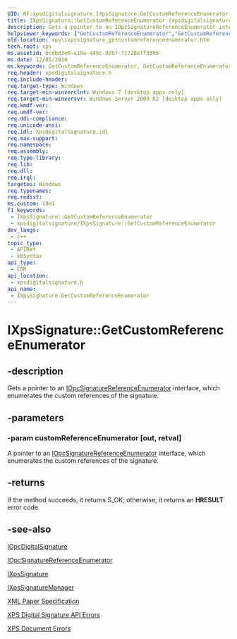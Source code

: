 ```yaml
---
UID: NF:xpsdigitalsignature.IXpsSignature.GetCustomReferenceEnumerator
title: IXpsSignature::GetCustomReferenceEnumerator (xpsdigitalsignature.h)
description: Gets a pointer to an IOpcSignatureReferenceEnumerator interface, which enumerates the custom references of the signature.
helpviewer_keywords: ["GetCustomReferenceEnumerator","GetCustomReferenceEnumerator method [XPS Documents and Packaging]","GetCustomReferenceEnumerator method [XPS Documents and Packaging]","IXpsSignature interface","IXpsSignature interface [XPS Documents and Packaging]","GetCustomReferenceEnumerator method","IXpsSignature.GetCustomReferenceEnumerator","IXpsSignature::GetCustomReferenceEnumerator","xps.ixpssignature_getcustomreferenceenumerator","xpsdigitalsignature/IXpsSignature::GetCustomReferenceEnumerator"]
old-location: xps\ixpssignature_getcustomreferenceenumerator.htm
tech.root: xps
ms.assetid: bcdbd3e0-a19a-448c-92b7-71720eff3386
ms.date: 12/05/2018
ms.keywords: GetCustomReferenceEnumerator, GetCustomReferenceEnumerator method [XPS Documents and Packaging], GetCustomReferenceEnumerator method [XPS Documents and Packaging],IXpsSignature interface, IXpsSignature interface [XPS Documents and Packaging],GetCustomReferenceEnumerator method, IXpsSignature.GetCustomReferenceEnumerator, IXpsSignature::GetCustomReferenceEnumerator, xps.ixpssignature_getcustomreferenceenumerator, xpsdigitalsignature/IXpsSignature::GetCustomReferenceEnumerator
req.header: xpsdigitalsignature.h
req.include-header: 
req.target-type: Windows
req.target-min-winverclnt: Windows 7 [desktop apps only]
req.target-min-winversvr: Windows Server 2008 R2 [desktop apps only]
req.kmdf-ver: 
req.umdf-ver: 
req.ddi-compliance: 
req.unicode-ansi: 
req.idl: XpsDigitalSignature.idl
req.max-support: 
req.namespace: 
req.assembly: 
req.type-library: 
req.lib: 
req.dll: 
req.irql: 
targetos: Windows
req.typenames: 
req.redist: 
ms.custom: 19H1
f1_keywords:
 - IXpsSignature::GetCustomReferenceEnumerator
 - xpsdigitalsignature/IXpsSignature::GetCustomReferenceEnumerator
dev_langs:
 - c++
topic_type:
 - APIRef
 - kbSyntax
api_type:
 - COM
api_location:
 - xpsdigitalsignature.h
api_name:
 - IXpsSignature.GetCustomReferenceEnumerator
---
```


# IXpsSignature::GetCustomReferenceEnumerator


## -description

Gets a pointer to an <a href="/previous-versions/windows/desktop/api/msopc/nn-msopc-iopcsignaturereferenceenumerator">IOpcSignatureReferenceEnumerator</a> interface, which enumerates the custom references of the signature.

## -parameters

### -param customReferenceEnumerator [out, retval]

A pointer to an <a href="/previous-versions/windows/desktop/api/msopc/nn-msopc-iopcsignaturereferenceenumerator">IOpcSignatureReferenceEnumerator</a> interface, which enumerates the custom references of the signature.

## -returns

If the method succeeds, it returns S_OK; otherwise, it returns an <b>HRESULT</b> error code.

## -see-also

<a href="/previous-versions/windows/desktop/api/msopc/nn-msopc-iopcdigitalsignature">IOpcDigitalSignature</a>



<a href="/previous-versions/windows/desktop/api/msopc/nn-msopc-iopcsignaturereferenceenumerator">IOpcSignatureReferenceEnumerator</a>



<a href="/windows/desktop/api/xpsdigitalsignature/nn-xpsdigitalsignature-ixpssignature">IXpsSignature</a>



<a href="/windows/desktop/api/xpsdigitalsignature/nn-xpsdigitalsignature-ixpssignaturemanager">IXpsSignatureManager</a>



<a href="https://en.wikipedia.org/wiki/Open_XML_Paper_Specification">XML Paper Specification</a>



<a href="/previous-versions/windows/desktop/dd372949(v=vs.85)">XPS Digital Signature API Errors</a>



<a href="/previous-versions/windows/desktop/dd372955(v=vs.85)">XPS Document Errors</a>